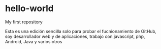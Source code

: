 # hello-world
My first repository

Esta es una edición sencilla solo para probar el fucnionamiento de GitHub, soy desarrollador web y de aplicaciones, trabajo con javascript, php, Android, Java y varios otros
